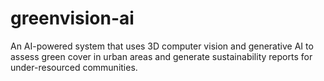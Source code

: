 # greenvision-ai


An AI-powered system that uses 3D computer vision and generative AI to assess green cover in urban areas and generate sustainability reports for under-resourced communities.
